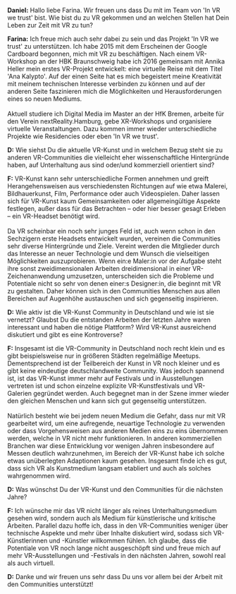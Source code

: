 **Daniel:** Hallo liebe Farina. Wir freuen uns dass Du mit im Team von 'In VR we trust' bist. Wie bist du zu VR gekommen und an welchen Stellen hat Dein Leben zur Zeit mit VR zu tun?

**Farina:** Ich freue mich auch sehr dabei zu sein und das Projekt 'In VR we trust' zu unterstützen. Ich habe 2015 mit dem Erscheinen der Google Cardboard begonnen, mich mit VR zu beschäftigen. Nach einem VR-Workshop an der HBK Braunschweig habe ich 2016 gemeinsam mit Annika Heller mein erstes VR-Projekt entwickelt: eine virtuelle Reise mit dem Titel 'Ana Kalypto'. Auf der einen Seite hat es mich begeistert meine Kreativität mit meinem technischen Interesse verbinden zu können und auf der anderen Seite faszinieren mich die Möglichkeiten und Herausforderungen eines so neuen Mediums.   
<br>
Aktuell studiere ich Digital Media im Master an der HfK Bremen, arbeite für den Verein nextReality.Hamburg, gebe XR-Workshops und organisiere virtuelle Veranstaltungen. Dazu kommen immer wieder unterschiedliche Projekte wie Residencies oder eben 'In VR we trust'.

**D:** Wie siehst Du die aktuelle VR-Kunst und in welchem Bezug steht sie zu anderen VR-Communities die vielleicht eher wissenschaftliche Hintergründe haben, auf Unterhaltung aus sind oder/und kommerziell orientiert sind?

**F:** VR-Kunst kann sehr unterschiedliche Formen annehmen und greift Herangehensweisen aus verschiedensten Richtungen auf wie etwa Malerei, Bildhauerkunst, Film, Performance oder auch Videospielen. Daher lassen sich für VR-Kunst kaum Gemeinsamkeiten oder allgemeingültige Aspekte festlegen, außer dass für das Betrachten – oder hier besser gesagt Erleben – ein VR-Headset benötigt wird.   
<br>
Da VR scheinbar ein noch sehr junges Feld ist, auch wenn schon in den Sechzigern erste Headsets entwickelt wurden, vereinen die Communities sehr diverse Hintergründe und Ziele. Vereint werden die Mitglieder durch das Interesse an neuer Technologie und dem Wunsch die vielseitigen Möglichkeiten auszuprobieren. Wenn ein:e Maler:in vor der Aufgabe steht ihre sonst zweidimensionalen Arbeiten dreidimensional in einer VR-Zeichenanwendung umzusetzen, unterscheiden sich die Probleme und Potentiale nicht so sehr von denen einer:s Designer:in, die beginnt mit VR zu gestalten. Daher können sich in den Communities Menschen aus allen Bereichen auf Augenhöhe austauschen und sich gegenseitig inspirieren.  

**D:** Wie aktiv ist die VR-Kunst Community in Deutschland und wie ist sie vernetzt? Glaubst Du die entstanden Arbeiten der letzten Jahre waren interessant und haben die nötige Plattform? Wird VR-Kunst ausreichend diskutiert und gibt es eine Kontroverse?

**F:** Insgesamt ist die VR-Community in Deutschland noch recht klein und es gibt beispielsweise nur in größeren Städten regelmäßige Meetups. Dementsprechend ist der Teilbereich der Kunst in VR noch kleiner und es gibt keine eindeutige deutschlandweite Community. Was jedoch spannend ist, ist das VR-Kunst immer mehr auf Festivals und in Ausstellungen vertreten ist und schon einzelne explizite VR-Kunstfestivals und VR-Galerien gegründet werden. Auch begegnet man in der Szene immer wieder den gleichen Menschen und kann sich gut gegenseitig unterstützen.   
<br>
Natürlich besteht wie bei jedem neuen Medium die Gefahr, dass nur mit VR gearbeitet wird, um eine aufregende, neuartige Technologie zu verwenden oder dass Vorgehensweisen aus anderen Medien eins zu eins übernommen werden, welche in VR nicht mehr funktionieren. In anderen kommerziellen Branchen war diese Entwicklung vor wenigen Jahren insbesondere auf Messen deutlich wahrzunehmen, im Bereich der VR-Kunst habe ich solche etwas unüberlegten Adaptionen kaum gesehen. Insgesamt finde ich es gut, dass sich VR als Kunstmedium langsam etabliert und auch als solches wahrgenommen wird.

**D:** Was wünschst Du der VR-Kunst und den Communities für die nächsten Jahre?

**F:** Ich wünsche mir das VR nicht länger als reines Unterhaltungsmedium gesehen wird, sondern auch als Medium für künstlerische und kritische Arbeiten. Parallel dazu hoffe ich, dass in den VR-Communities weniger über technische Aspekte und mehr über Inhalte diskutiert wird, sodass sich VR-Künstlerinnen und -Künstler willkommen fühlen. Ich glaube, dass die Potentiale von VR noch lange nicht ausgeschöpft sind und freue mich auf mehr VR-Ausstellungen und -Festivals in den nächsten Jahren, sowohl real als auch virtuell.

**D:** Danke und wir freuen uns sehr dass Du uns vor allem bei der Arbeit mit den Communities unterstützt!
